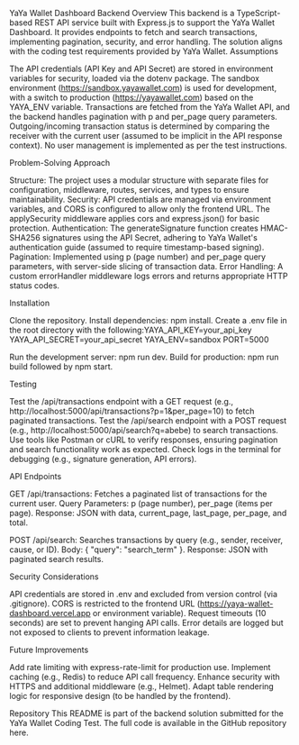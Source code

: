 YaYa Wallet Dashboard Backend
Overview
This backend is a TypeScript-based REST API service built with Express.js to support the YaYa Wallet Dashboard. It provides endpoints to fetch and search transactions, implementing pagination, security, and error handling. The solution aligns with the coding test requirements provided by YaYa Wallet.
Assumptions

The API credentials (API Key and API Secret) are stored in environment variables for security, loaded via the dotenv package.
The sandbox environment (https://sandbox.yayawallet.com) is used for development, with a switch to production (https://yayawallet.com) based on the YAYA_ENV variable.
Transactions are fetched from the YaYa Wallet API, and the backend handles pagination with p and per_page query parameters.
Outgoing/incoming transaction status is determined by comparing the receiver with the current user (assumed to be implicit in the API response context).
No user management is implemented as per the test instructions.

Problem-Solving Approach

Structure: The project uses a modular structure with separate files for configuration, middleware, routes, services, and types to ensure maintainability.
Security: API credentials are managed via environment variables, and CORS is configured to allow only the frontend URL. The applySecurity middleware applies cors and express.json() for basic protection.
Authentication: The generateSignature function creates HMAC-SHA256 signatures using the API Secret, adhering to YaYa Wallet's authentication guide (assumed to require timestamp-based signing).
Pagination: Implemented using p (page number) and per_page query parameters, with server-side slicing of transaction data.
Error Handling: A custom errorHandler middleware logs errors and returns appropriate HTTP status codes.

Installation

Clone the repository.
Install dependencies: npm install.
Create a .env file in the root directory with the following:YAYA_API_KEY=your_api_key
YAYA_API_SECRET=your_api_secret
YAYA_ENV=sandbox
PORT=5000


Run the development server: npm run dev.
Build for production: npm run build followed by npm start.

Testing

Test the /api/transactions endpoint with a GET request (e.g., http://localhost:5000/api/transactions?p=1&per_page=10) to fetch paginated transactions.
Test the /api/search endpoint with a POST request (e.g., http://localhost:5000/api/search?q=abebe) to search transactions.
Use tools like Postman or cURL to verify responses, ensuring pagination and search functionality work as expected.
Check logs in the terminal for debugging (e.g., signature generation, API errors).

API Endpoints

GET /api/transactions: Fetches a paginated list of transactions for the current user.
Query Parameters: p (page number), per_page (items per page).
Response: JSON with data, current_page, last_page, per_page, and total.


POST /api/search: Searches transactions by query (e.g., sender, receiver, cause, or ID).
Body: { "query": "search_term" }.
Response: JSON with paginated search results.



Security Considerations

API credentials are stored in .env and excluded from version control (via .gitignore).
CORS is restricted to the frontend URL (https://yaya-wallet-dashboard.vercel.app or environment variable).
Request timeouts (10 seconds) are set to prevent hanging API calls.
Error details are logged but not exposed to clients to prevent information leakage.

Future Improvements

Add rate limiting with express-rate-limit for production use.
Implement caching (e.g., Redis) to reduce API call frequency.
Enhance security with HTTPS and additional middleware (e.g., Helmet).
Adapt table rendering logic for responsive design (to be handled by the frontend).

Repository
This README is part of the backend solution submitted for the YaYa Wallet Coding Test. The full code is available in the GitHub repository here.